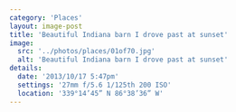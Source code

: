 ```yaml
---
category: 'Places'
layout: image-post
title: 'Beautiful Indiana barn I drove past at sunset'
image:
  src: '../photos/places/01of70.jpg'
  alt: 'Beautiful Indiana barn I drove past at sunset'
details:
  date: '2013/10/17 5:47pm'
  settings: '27mm f/5.6 1/125th 200 ISO'
  location: '339°14’45” N 86°38’36” W'
---
```

<em></em>